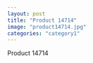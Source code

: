 ```yaml
---
layout: post
title: "Product 14714"
image: "product14714.jpg"
categories: "category1"
---
```

Product 14714
